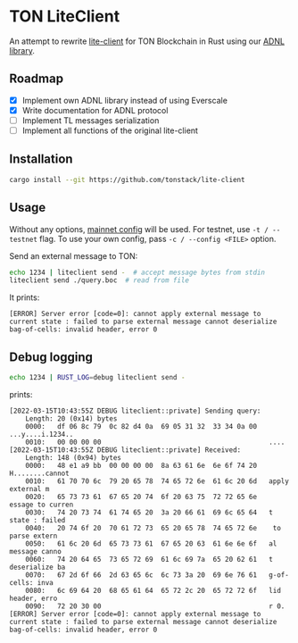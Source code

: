 # TON LiteClient

An attempt to rewrite [lite-client](https://github.com/ton-blockchain/ton/tree/master/lite-client) for TON Blockchain in Rust using our [ADNL library](https://github.com/tonstack/adnl-rs).

## Roadmap
- [x] Implement own ADNL library instead of using Everscale
- [x] Write documentation for ADNL protocol
- [ ] Implement TL messages serialization
- [ ] Implement all functions of the original lite-client

## Installation
```bash
cargo install --git https://github.com/tonstack/lite-client
```

## Usage
Without any options, [mainnet config](https://newton-blockchain.github.io/global.config.json) will be used.
For testnet, use `-t / --testnet` flag.
To use your own config, pass `-c / --config <FILE>` option. 

Send an external message to TON:
```bash
echo 1234 | liteclient send -  # accept message bytes from stdin
liteclient send ./query.boc  # read from file
```
It prints:
```
[ERROR] Server error [code=0]: cannot apply external message to current state : failed to parse external message cannot deserialize bag-of-cells: invalid header, error 0
```

## Debug logging
```bash
echo 1234 | RUST_LOG=debug liteclient send -
```
prints:
```
[2022-03-15T10:43:55Z DEBUG liteclient::private] Sending query:
    Length: 20 (0x14) bytes
    0000:   df 06 8c 79  0c 82 d4 0a  69 05 31 32  33 34 0a 00   ...y....i.1234..
    0010:   00 00 00 00                                          ....
[2022-03-15T10:43:55Z DEBUG liteclient::private] Received:
    Length: 148 (0x94) bytes
    0000:   48 e1 a9 bb  00 00 00 00  8a 63 61 6e  6e 6f 74 20   H........cannot
    0010:   61 70 70 6c  79 20 65 78  74 65 72 6e  61 6c 20 6d   apply external m
    0020:   65 73 73 61  67 65 20 74  6f 20 63 75  72 72 65 6e   essage to curren
    0030:   74 20 73 74  61 74 65 20  3a 20 66 61  69 6c 65 64   t state : failed
    0040:   20 74 6f 20  70 61 72 73  65 20 65 78  74 65 72 6e    to parse extern
    0050:   61 6c 20 6d  65 73 73 61  67 65 20 63  61 6e 6e 6f   al message canno
    0060:   74 20 64 65  73 65 72 69  61 6c 69 7a  65 20 62 61   t deserialize ba
    0070:   67 2d 6f 66  2d 63 65 6c  6c 73 3a 20  69 6e 76 61   g-of-cells: inva
    0080:   6c 69 64 20  68 65 61 64  65 72 2c 20  65 72 72 6f   lid header, erro
    0090:   72 20 30 00                                          r 0.
[ERROR] Server error [code=0]: cannot apply external message to current state : failed to parse external message cannot deserialize bag-of-cells: invalid header, error 0
```
